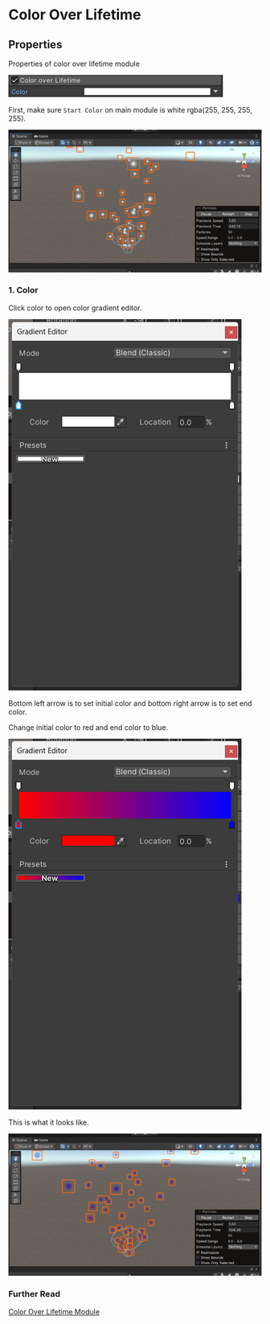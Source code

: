 # Color Over Lifetime

## Properties
Properties of color over lifetime module  

![](/resources/color-over-lifetime.png)

First, make sure `Start Color` on main module is white rgba(255, 255, 255, 255).  

![](/resources/white.gif)

### 1. Color
Click color to open color gradient editor.  

![](/resources/gradient-editor.png)  

Bottom left arrow is to set initial color and bottom right arrow is to set end color.  

Change initial color to red and end color to blue.  

![](/resources/color-gradient.png)  

This is what it looks like.  

![](/resources/red-blue.gif)  

### Further Read
[Color Over Lifetime Module](https://docs.unity3d.com/Manual/PartSysColorOverLifeModule.html)
